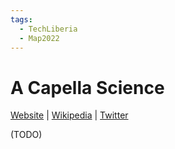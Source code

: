 ```yaml
---
tags:
  - TechLiberia
  - Map2022
---
```

# A Capella Science

[Website]() | [Wikipedia]() |  [Twitter]()

(TODO)
